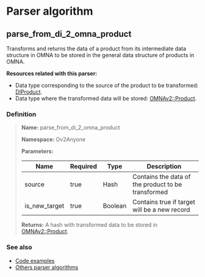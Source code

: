 # Parser algorithm
 
## parse_from_di_2_omna_product

Transforms and returns the data of a product from its intermediate data structure in OMNA to be stored
in the general data structure of products in OMNA.

**Resources related with this parser:**

* Data type corresponding to the source of the product to be transformed: [DIProduct](../data-types/DIProduct.md).
* Data type where the transformed data will be stored: [OMNAv2::Product](https://cenit.io/json_data_type?f[namespace][24075][v]=OMNAv2&f[name][24160][o]=is&f[name][24160][v]=Product).
    
### Definition

> **Name:** parse_from_di_2_omna_product
> 
> **Namespace:** Ov2Anyone
>
> **Parameters:**
> 
> | Name | Required | Type | Description |
> | ---- | -------- | ---- | ----------- |
> | source | true | Hash | Contains the data of the product to be transformed |
> | is_new_target | true | Boolean | Contains true if target will be a new record |
>
> **Returns:** A hash with transformed data to be stored in [OMNAv2::Product](https://cenit.io/json_data_type?f[namespace][24075][v]&#x3D;OMNAv2&amp;f[name][24160][o]&#x3D;is&amp;f[name][24160][v]&#x3D;Product).

### See also
* [Code examples](https://cenit.io/algorithm?f[name][40703][o]=is&f[name][40703][v]=parse_from_di_2_omna_product&f[namespace][40840][o]=starts_with&f[namespace][40840][v]=Ov2)
* [Others parser algorithms](overview?id=parse_from_di_2_omna_product)